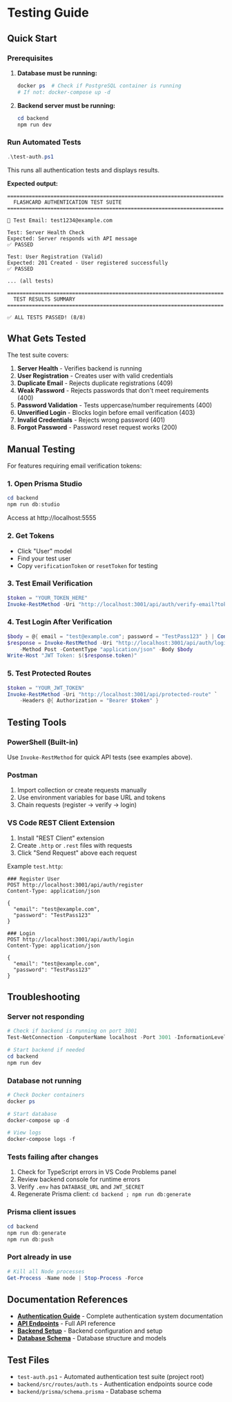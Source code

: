 # Testing Guide

## Quick Start

### Prerequisites

1. **Database must be running:**
   ```powershell
   docker ps  # Check if PostgreSQL container is running
   # If not: docker-compose up -d
   ```

2. **Backend server must be running:**
   ```powershell
   cd backend
   npm run dev
   ```

### Run Automated Tests

```powershell
.\test-auth.ps1
```

This runs all authentication tests and displays results.

**Expected output:**
```
======================================================================
  FLASHCARD AUTHENTICATION TEST SUITE
======================================================================

📧 Test Email: test1234@example.com

Test: Server Health Check
Expected: Server responds with API message
✅ PASSED

Test: User Registration (Valid)
Expected: 201 Created - User registered successfully
✅ PASSED

... (all tests)

======================================================================
  TEST RESULTS SUMMARY
======================================================================

✅ ALL TESTS PASSED! (8/8)
```

## What Gets Tested

The test suite covers:

1. **Server Health** - Verifies backend is running
2. **User Registration** - Creates user with valid credentials
3. **Duplicate Email** - Rejects duplicate registrations (409)
4. **Weak Password** - Rejects passwords that don't meet requirements (400)
5. **Password Validation** - Tests uppercase/number requirements (400)
6. **Unverified Login** - Blocks login before email verification (403)
7. **Invalid Credentials** - Rejects wrong password (401)
8. **Forgot Password** - Password reset request works (200)

## Manual Testing

For features requiring email verification tokens:

### 1. Open Prisma Studio
```powershell
cd backend
npm run db:studio
```
Access at http://localhost:5555

### 2. Get Tokens
- Click "User" model
- Find your test user
- Copy `verificationToken` or `resetToken` for testing

### 3. Test Email Verification
```powershell
$token = "YOUR_TOKEN_HERE"
Invoke-RestMethod -Uri "http://localhost:3001/api/auth/verify-email?token=$token"
```

### 4. Test Login After Verification
```powershell
$body = @{ email = "test@example.com"; password = "TestPass123" } | ConvertTo-Json
$response = Invoke-RestMethod -Uri "http://localhost:3001/api/auth/login" `
    -Method Post -ContentType "application/json" -Body $body
Write-Host "JWT Token: $($response.token)"
```

### 5. Test Protected Routes
```powershell
$token = "YOUR_JWT_TOKEN"
Invoke-RestMethod -Uri "http://localhost:3001/api/protected-route" `
    -Headers @{ Authorization = "Bearer $token" }
```

## Testing Tools

### PowerShell (Built-in)
Use `Invoke-RestMethod` for quick API tests (see examples above).

### Postman
1. Import collection or create requests manually
2. Use environment variables for base URL and tokens
3. Chain requests (register → verify → login)

### VS Code REST Client Extension
1. Install "REST Client" extension
2. Create `.http` or `.rest` files with requests
3. Click "Send Request" above each request

Example `test.http`:
```http
### Register User
POST http://localhost:3001/api/auth/register
Content-Type: application/json

{
  "email": "test@example.com",
  "password": "TestPass123"
}

### Login
POST http://localhost:3001/api/auth/login
Content-Type: application/json

{
  "email": "test@example.com",
  "password": "TestPass123"
}
```

## Troubleshooting

### Server not responding
```powershell
# Check if backend is running on port 3001
Test-NetConnection -ComputerName localhost -Port 3001 -InformationLevel Quiet

# Start backend if needed
cd backend
npm run dev
```

### Database not running
```powershell
# Check Docker containers
docker ps

# Start database
docker-compose up -d

# View logs
docker-compose logs -f
```

### Tests failing after changes
1. Check for TypeScript errors in VS Code Problems panel
2. Review backend console for runtime errors
3. Verify `.env` has `DATABASE_URL` and `JWT_SECRET`
4. Regenerate Prisma client: `cd backend ; npm run db:generate`

### Prisma client issues
```powershell
cd backend
npm run db:generate
npm run db:push
```

### Port already in use
```powershell
# Kill all Node processes
Get-Process -Name node | Stop-Process -Force
```

## Documentation References

- **[Authentication Guide](./authentication.md)** - Complete authentication system documentation
- **[API Endpoints](./api-endpoints.md)** - Full API reference
- **[Backend Setup](./backend-setup.md)** - Backend configuration and setup
- **[Database Schema](./database-schema.md)** - Database structure and models

## Test Files

- `test-auth.ps1` - Automated authentication test suite (project root)
- `backend/src/routes/auth.ts` - Authentication endpoints source code
- `backend/prisma/schema.prisma` - Database schema
